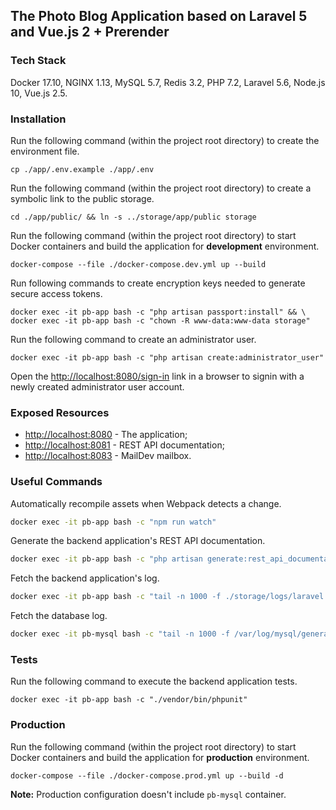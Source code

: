 ## The Photo Blog Application based on Laravel 5 and Vue.js 2 + Prerender

### Tech Stack

Docker 17.10, NGINX 1.13, MySQL 5.7, Redis 3.2, PHP 7.2, Laravel 5.6, Node.js 10, Vue.js 2.5.

### Installation

Run the following command (within the project root directory) to create the environment file.

```
cp ./app/.env.example ./app/.env
```
Run the following command (within the project root directory) to create a symbolic link to the public storage.

```
cd ./app/public/ && ln -s ../storage/app/public storage
```

Run the following command (within the project root directory) to start Docker containers and build the application for **development** environment.

```
docker-compose --file ./docker-compose.dev.yml up --build
```

Run following commands to create encryption keys needed to generate secure access tokens.
```
docker exec -it pb-app bash -c "php artisan passport:install" && \
docker exec -it pb-app bash -c "chown -R www-data:www-data storage"
```

Run the following command to create an administrator user.
```
docker exec -it pb-app bash -c "php artisan create:administrator_user"
```

Open the [http://localhost:8080/sign-in](http://localhost:8080/sign-in) link in a browser to signin with a newly created administrator user account.

### Exposed Resources

* [http://localhost:8080](http://localhost:8080) - The application;
* [http://localhost:8081](http://localhost:8081) - REST API documentation;
* [http://localhost:8083](http://localhost:8083) - MailDev mailbox.

### Useful Commands

Automatically recompile assets when Webpack detects a change.

```bash
docker exec -it pb-app bash -c "npm run watch"
```

Generate the backend application's REST API documentation.

```bash
docker exec -it pb-app bash -c "php artisan generate:rest_api_documentation"
```

Fetch the backend application's log.

```bash
docker exec -it pb-app bash -c "tail -n 1000 -f ./storage/logs/laravel.log"
```

Fetch the database log.

```bash
docker exec -it pb-mysql bash -c "tail -n 1000 -f /var/log/mysql/general.log"
```

### Tests

Run the following command to execute the backend application tests.
```
docker exec -it pb-app bash -c "./vendor/bin/phpunit"
```

### Production

Run the following command (within the project root directory) to start Docker containers and build the application for **production** environment.

```
docker-compose --file ./docker-compose.prod.yml up --build -d
```

**Note:** Production configuration doesn't include `pb-mysql` container.
